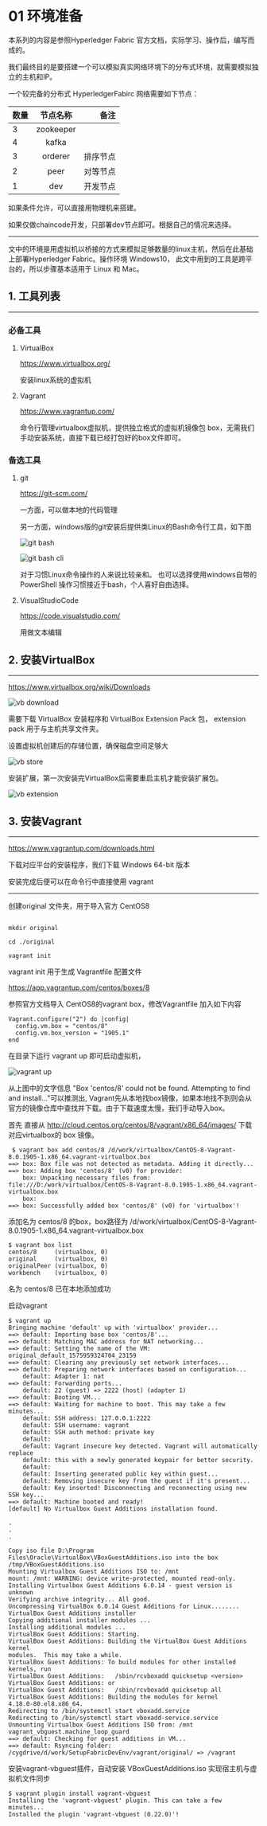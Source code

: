 
# 01 环境准备

本系列的内容是参照Hyperledger Fabric 官方文档，实际学习、操作后，编写而成的。


我们最终目的是要搭建一个可以模拟真实网络环境下的分布式环境，就需要模拟独立的主机和IP。

一个较完备的分布式 HyperledgerFabirc 网络需要如下节点：

数量|节点名称|备注
--|:--:|--:
3 |  zookeeper
4 | kafka |
3 | orderer | 排序节点
2 | peer | 对等节点
1 | dev | 开发节点

如果条件允许，可以直接用物理机来搭建。

如果仅做chaincode开发，只部署dev节点即可。根据自己的情况来选择。

---

文中的环境是用虚拟机以桥接的方式来模拟足够数量的linux主机，然后在此基础上部署Hyperledger Fabric。操作环境 Windows10， 此文中用到的工具是跨平台的，所以步骤基本适用于 Linux 和 Mac。


## 1. 工具列表
---

### 必备工具

1. VirtualBox

    https://www.virtualbox.org/

    安装linux系统的虚拟机

2. Vagrant

    https://www.vagrantup.com/

    命令行管理virtualbox虚拟机，提供独立格式的虚拟机镜像包 box，无需我们手动安装系统，直接下载已经打包好的box文件即可。




### 备选工具

1. git

    https://git-scm.com/ 

    一方面，可以做本地的代码管理

    另一方面，windows版的git安装后提供类Linux的Bash命令行工具，如下图

    ![git bash](./images/01_gitbash.png)

    ![git bash cli](./images/01_gitbashcli.png)

    对于习惯Linux命令操作的人来说比较亲和。
    也可以选择使用windows自带的 PowerShell 操作习惯接近于bash，个人喜好自由选择。


2. VisualStudioCode

    https://code.visualstudio.com/

    用做文本编辑


## 2. 安装VirtualBox
---

https://www.virtualbox.org/wiki/Downloads

![vb download](./images/01_vbdownload.png)


需要下载 VirtualBox 安装程序和 VirtualBox Extension Pack 包， extension pack 用于与主机共享文件夹。

设置虚拟机创建后的存储位置，确保磁盘空间足够大

![vb store](./images/01_vbglobalset.png)


安装扩展，第一次安装完VirtualBox后需要重启主机才能安装扩展包。

![vb extension](./images/01_vbextset.png)



## 3. 安装Vagrant
---


https://www.vagrantup.com/downloads.html

下载对应平台的安装程序，我们下载 Windows 64-bit 版本

安装完成后便可以在命令行中直接使用  vagrant


---


创建original 文件夹，用于导入官方 CentOS8

```

mkdir original

cd ./original

vagrant init

```

vagrant init 用于生成 Vagrantfile 配置文件


https://app.vagrantup.com/centos/boxes/8


参照官方文档导入 CentOS8的vagrant box，修改Vagrantfile 加入如下内容

```
Vagrant.configure("2") do |config|
  config.vm.box = "centos/8"
  config.vm.box_version = "1905.1"
end
```

在目录下运行 vagrant up 即可启动虚拟机，


![vagrant up](./images/01_vagrantup.png)


从上图中的文字信息 "Box 'centos/8' could not be found. Attempting to find and install..."可以推测出, Vagrant先从本地找box镜像，如果本地找不到则会从官方的镜像仓库中查找并下载。由于下载速度太慢，我们手动导入box。

首先 直接从 http://cloud.centos.org/centos/8/vagrant/x86_64/images/ 下载对应virtualbox的 box 镜像。

```
 $ vagrant box add centos/8 /d/work/virtualbox/CentOS-8-Vagrant-8.0.1905-1.x86_64.vagrant-virtualbox.box
==> box: Box file was not detected as metadata. Adding it directly...
==> box: Adding box 'centos/8' (v0) for provider:
    box: Unpacking necessary files from: file:///D:/work/virtualbox/CentOS-8-Vagrant-8.0.1905-1.x86_64.vagrant-virtualbox.box
    box:
==> box: Successfully added box 'centos/8' (v0) for 'virtualbox'!
```

添加名为 centos/8 的box，box路径为 /d/work/virtualbox/CentOS-8-Vagrant-8.0.1905-1.x86_64.vagrant-virtualbox.box


```
$ vagrant box list
centos/8     (virtualbox, 0)
original     (virtualbox, 0)
originalPeer (virtualbox, 0)
workbench    (virtualbox, 0)

```

名为 centos/8 已在本地添加成功


启动vagrant

```
$ vagrant up
Bringing machine 'default' up with 'virtualbox' provider...
==> default: Importing base box 'centos/8'...
==> default: Matching MAC address for NAT networking...
==> default: Setting the name of the VM: original_default_1575959324704_23159
==> default: Clearing any previously set network interfaces...
==> default: Preparing network interfaces based on configuration...
    default: Adapter 1: nat
==> default: Forwarding ports...
    default: 22 (guest) => 2222 (host) (adapter 1)
==> default: Booting VM...
==> default: Waiting for machine to boot. This may take a few minutes...
    default: SSH address: 127.0.0.1:2222
    default: SSH username: vagrant
    default: SSH auth method: private key
    default:
    default: Vagrant insecure key detected. Vagrant will automatically replace
    default: this with a newly generated keypair for better security.
    default:
    default: Inserting generated public key within guest...
    default: Removing insecure key from the guest if it's present...
    default: Key inserted! Disconnecting and reconnecting using new SSH key...
==> default: Machine booted and ready!
[default] No Virtualbox Guest Additions installation found.

.
.
.

Copy iso file D:\Program Files\Oracle\VirtualBox\VBoxGuestAdditions.iso into the box /tmp/VBoxGuestAdditions.iso
Mounting Virtualbox Guest Additions ISO to: /mnt
mount: /mnt: WARNING: device write-protected, mounted read-only.
Installing Virtualbox Guest Additions 6.0.14 - guest version is unknown
Verifying archive integrity... All good.
Uncompressing VirtualBox 6.0.14 Guest Additions for Linux........
VirtualBox Guest Additions installer
Copying additional installer modules ...
Installing additional modules ...
VirtualBox Guest Additions: Starting.
VirtualBox Guest Additions: Building the VirtualBox Guest Additions kernel
modules.  This may take a while.
VirtualBox Guest Additions: To build modules for other installed kernels, run
VirtualBox Guest Additions:   /sbin/rcvboxadd quicksetup <version>
VirtualBox Guest Additions: or
VirtualBox Guest Additions:   /sbin/rcvboxadd quicksetup all
VirtualBox Guest Additions: Building the modules for kernel
4.18.0-80.el8.x86_64.
Redirecting to /bin/systemctl start vboxadd.service
Redirecting to /bin/systemctl start vboxadd-service.service
Unmounting Virtualbox Guest Additions ISO from: /mnt
vagrant_vbguest.machine_loop_guard
==> default: Checking for guest additions in VM...
==> default: Rsyncing folder: /cygdrive/d/work/SetupFabricDevEnv/vagrant/original/ => /vagrant

```

安装vagrant-vbguest插件，自动安装 VBoxGuestAdditions.iso 实现宿主机与虚拟机文件同步

```
$ vagrant plugin install vagrant-vbguest
Installing the 'vagrant-vbguest' plugin. This can take a few minutes...
Installed the plugin 'vagrant-vbguest (0.22.0)'!
```

